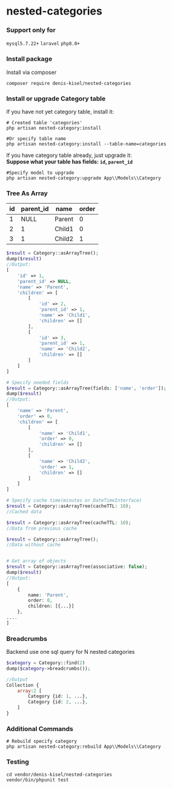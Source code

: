 # nested-categories

### Support only for
`mysql5.7.22+`
`laravel`
`php8.0+`

### Install package

Install via composer
```
composer require denis-kisel/nested-categories
```


### Install or upgrade Category table

If you have not yet category table, install it:
```
# Created table 'categories'
php artisan nested-category:install 

#Or specify table name
php artisan nested-category:install --table-name=categories
```


If you have category table already, just upgrade it:  
**Suppose what your table has fields: `id`, `parent_id`**
```
#Specify model to upgrade
php artisan nested-category:upgrade App\\Models\\Category
```


### Tree As Array
| id  | parent_id | name   | order |
|-----|-----------|--------|-------|
| 1   | NULL      | Parent | 0     |
| 2   | 1         | Child1 | 0     |
| 3   | 1         | Child2 | 1     |
```php
$result = Category::asArrayTree();
dump($result)
//Output:
[
    'id' => 1,
    'parent_id' => NULL,
    'name' => 'Parent',
    'children' => [
        [
            'id' => 2,
            'parent_id' => 1,
            'name' => 'Child1',
            'children' => []
        ],
        [
            'id' => 3,
            'parent_id' => 1,
            'name' => 'Child2',
            'children' => []
        ]
    ]      
]

# Specify needed fields
$result = Category::asArrayTree(fields: ['name', 'order']);
dump($result)
//Output:
[
    'name' => 'Parent',
    'order' => 0,
    'children' => [
        [
            'name' => 'Child1',
            'order' => 0,
            'children' => []
        ],
        [
            'name' => 'Child2',
            'order' => 1,
            'children' => []
        ]
    ]      
]

# Specify cache time(minutes or DateTimeInterface)
$result = Category::asArrayTree(cacheTTL: 10);
//Cached data

$result = Category::asArrayTree(cacheTTL: 10);
//Data from previous cache

$result = Category::asArrayTree();
//Data without cache


# Get array of objects
$result = Category::asArrayTree(associative: false);
dump($result)
//Output:
[
    {
        name: 'Parent',
        order: 0,
        children: [{...}]
    },
....
]
```


### Breadcrumbs
Backend use one sql query for N nested categories
```php
$category = Category::find(2)
dump($category->breadcrumbs());

//Output
Collection {
    array:2 [
        Category {id: 1, ...},
        Category {id: 2, ...},
    ]   
}
```

### Additional Commands
```
# Rebuild specify category
php artisan nested-category:rebuild App\\Models\\Category
```


### Testing
```
cd vendor/denis-kisel/nested-categories
vendor/bin/phpunit test
```
